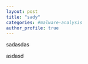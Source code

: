 ```yaml
---
layout: post
title: "sady"
categories: #malware-analysis
author_profile: true
---
```



sadasdas

asdasd
